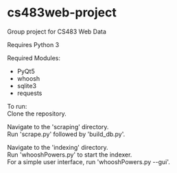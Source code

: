 # cs483web-project
Group project for CS483 Web Data

Requires Python 3

Required Modules:
* PyQt5
* whoosh
* sqlite3
* requests

To run:\
Clone the repository.

Navigate to the 'scraping' directory.\
Run 'scrape.py' followed by 'build_db.py'.

Navigate to the 'indexing' directory.\
Run 'whooshPowers.py' to start the indexer.\
For a simple user interface, run 'whooshPowers.py --gui'.
